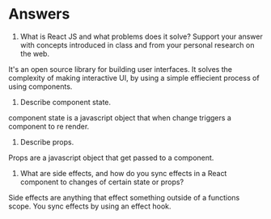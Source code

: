 # Answers

1. What is React JS and what problems does it solve? Support your answer with concepts introduced in class and from your personal research on the web.

It's an open source library for building user interfaces. It solves the complexity of making interactive UI, by using a simple effiecient process of using components.

1. Describe component state.

component state is a javascript object that when change triggers a component to re render.

1. Describe props.

Props are a javascript object that get passed to a component.

1. What are side effects, and how do you sync effects in a React component to changes of certain state or props?

Side effects are anything that effect something outside of a functions scope. You sync effects by using an effect hook.
